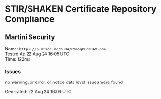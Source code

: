 # STIR/SHAKEN Certificate Repository Compliance

## Martini Security

Name: `https://p.mtsec.me/2884/OYmaqBBbXDAV.pem`\
Tested At: 22 Aug 24 16:05 UTC\
Time: 122ms

### Issues

no warning, or error, or notice date level issues were found

Generated: 22 Aug 24 16:06 UTC